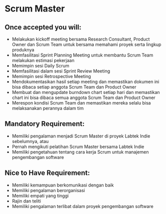 # Scrum Master

## Once accepted you will:

- Melakukan kickoff meeting bersama Research Consultant, Product Owner dan Scrum Team untuk bersama 
  memahami proyek serta lingkup produknya
- Memfasilitasi Sprint Planning Meeting untuk membantu Scrum Team melakukan estimasi pekerjaan
- Memimpin sesi Daily Scrum
- Memfasilitasi dalam sesi Sprint Review Meeting
- Memimpin sesi Retrospective Meeting
- Mendokumentasikan hasil setiap meeting dan memastikan dokumen ini bisa dibaca setiap anggota Scrum 
  Team dan Product Owner
- Membuat dan mengupdate burndown chart setiap hari dan memastikan chart ini bisa dibaca semua anggota 
  Scrum Team dan Product Owner
- Merespon kondisi Scrum Team dan memastikan mereka selalu bisa melaksanakan perannya dalam tim

## Mandatory Requirement:

- Memiliki pengalaman menjadi Scrum Master di proyek Labtek Indie sebelumnya, atau 
- Pernah mengikuti pelatihan Scrum Master bersama Labtek Indie
- Memiliki pengetahuan tentang cara kerja Scrum untuk manajemen pengembangan software
 
## Nice to Have Requirement:

- Memiliki kemampuan berkomunikasi dengan baik
- Memiliki pengalaman berorganisasi 
- Memiliki empati yang tinggi
- Rajin dan teliti
- Memiliki pengalaman terlibat dalam proyek pengembangan software